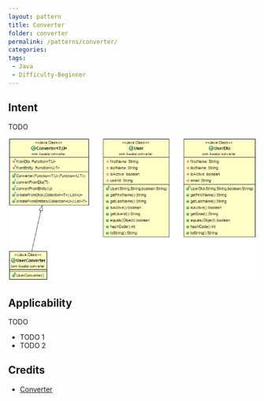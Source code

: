 ```yaml
---
layout: pattern
title: Converter
folder: converter
permalink: /patterns/converter/
categories:
tags:
 - Java
 - Difficulty-Beginner
---
```


## Intent
TODO

![alt text](./etc/converter.png "TODO")

## Applicability
TODO

* TODO 1
* TODO 2

## Credits

* [Converter](http://todo.com)
